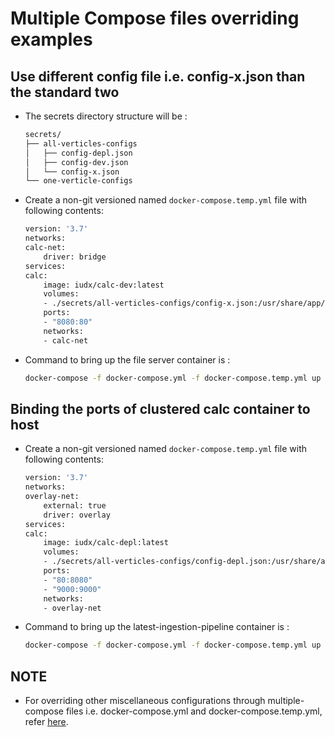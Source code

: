 # Multiple Compose files overriding examples
## Use different config file i.e. config-x.json than the standard two
  -  The secrets directory structure will be :
        ```sh
        secrets/
        ├── all-verticles-configs
        │   ├── config-depl.json
        │   ├── config-dev.json
        │   └── config-x.json
        └── one-verticle-configs
        ```
   - Create a non-git versioned named `docker-compose.temp.yml` file with following contents:
        ```sh 
        version: '3.7'
        networks:
        calc-net:
            driver: bridge
        services:
        calc:
            image: iudx/calc-dev:latest
            volumes:
            - ./secrets/all-verticles-configs/config-x.json:/usr/share/app/secrets/all-verticles-configs/config.json
            ports:
            - "8080:80"
            networks: 
            - calc-net
        ```
   - Command to bring up the file server container is :
        ```sh
        docker-compose -f docker-compose.yml -f docker-compose.temp.yml up -d 
        ```
## Binding the ports of clustered calc container to host
   - Create a non-git versioned named `docker-compose.temp.yml` file with following contents:
        ```sh
        version: '3.7'
        networks:
        overlay-net:
            external: true      
            driver: overlay
        services:
        calc:
            image: iudx/calc-depl:latest
            volumes:
            - ./secrets/all-verticles-configs/config-depl.json:/usr/share/app/secrets/all-verticles-configs/config.json
            ports:
            - "80:8080"
            - "9000:9000"
            networks: 
            - overlay-net

        ```
   - Command to bring up the latest-ingestion-pipeline container is :
        ```sh
        docker-compose -f docker-compose.yml -f docker-compose.temp.yml up -d 
        ```
## NOTE
- For overriding other miscellaneous configurations through multiple-compose files i.e. docker-compose.yml and docker-compose.temp.yml, refer [here](https://docs.docker.com/compose/extends/). 

